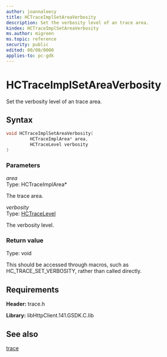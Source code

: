 ```yaml
---
author: joannaleecy
title: HCTraceImplSetAreaVerbosity
description: Set the verbosity level of an trace area.
kindex: HCTraceImplSetAreaVerbosity
ms.author: migreen
ms.topic: reference
security: public
edited: 00/00/0000
applies-to: pc-gdk
---
```


# HCTraceImplSetAreaVerbosity  

Set the verbosity level of an trace area.  

## Syntax  
  
```cpp
void HCTraceImplSetAreaVerbosity(  
         HCTraceImplArea* area,  
         HCTraceLevel verbosity  
)  
```  
  
### Parameters  
  
*area* &nbsp;&nbsp;  
Type: HCTraceImplArea*  
  
The trace area.  
  
*verbosity* &nbsp;&nbsp;  
Type: [HCTraceLevel](../enums/hctracelevel.md)  
  
The verbosity level.  
  
  
### Return value  
Type: void
  
This should be accessed through macros, such as HC_TRACE_SET_VERBOSITY, rather than called directly.
  
## Requirements  
  
**Header:** trace.h
  
**Library:** libHttpClient.141.GSDK.C.lib
  
## See also  
[trace](../trace_members.md)  
  
  
